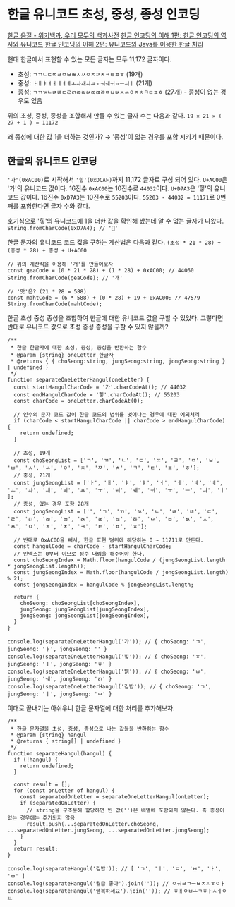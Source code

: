 # 한글 유니코드 초성, 중성, 종성 인코딩

[한글 음절 - 위키백과, 우리 모두의 백과사전](https://ko.wikipedia.org/wiki/%ED%95%9C%EA%B8%80_%EC%9D%8C%EC%A0%88)
[한글 인코딩의 이해 1편: 한글 인코딩의 역사와 유니코드](https://d2.naver.com/helloworld/19187)
[한글 인코딩의 이해 2편: 유니코드와 Java를 이용한 한글 처리](https://d2.naver.com/helloworld/76650)

현대 한글에서 표현할 수 있는 모든 글자는 모두 11,172 글자이다.

- 초성: `ㄱㄲㄴㄷㄸㄹㅁㅂㅃㅅㅆㅇㅈㅉㅊㅋㅌㅍㅎ` (19개)
- 중성: `ㅏㅐㅑㅒㅓㅔㅕㅖㅗㅘㅙㅚㅛㅜㅝㅞㅟㅠㅡㅢㅣ` (21개)
- 종성: `ㄱㄲㄳㄴㄵㄶㄷㄹㄺㄻㄼㄽㄾㄿㅀㅁㅂㅄㅅㅆㅇㅈㅊㅋㅌㅍㅎ` (27개) - 종성이 없는 경우도 있음

위의 초성, 중성, 종성을 조합해서 만들 수 있는 글자 수는 다음과 같다.
`19 × 21 × ( 27 + 1 ) = 11172`

왜 종성에 대한 값 1을 더하는 것인가? → '종성'이 없는 경우를 포함 시키기 때문이다.

## 한글의 유니코드 인코딩

`'가'(0xAC00)`로 시작해서 `'힣'(0xDCAF)`까지 11,172 글자로 구성 되어 있다.
`U+AC00`은 '가'의 유니코드 값이다. 16진수 `0xAC00`는 10진수로 `44032`이다.
`U+D7A3`은 '힣'의 유니코드 값이다. 16진수 `0xD7A3`는 10진수로 `55203`이다.
`55203 - 44032 = 11171`로 0번째를 포함한다면 글자 수와 같다.

호기심으로 '힣'의 유니코드에 1을 더한 값을 확인해 봤는데 알 수 없는 글자가 나왔다.
`String.fromCharCode(0xD7A4); // '힤'`

한글 문자의 유니코드 코드 값을 구하는 계산법은 다음과 같다.
`(초성 * 21 * 28) + (중성 * 28) + 종성 + U+AC00`

```tsx
// 위의 계산식을 이용해 '개'를 만들어보자
const geaCode = (0 * 21 * 28) + (1 * 28) + 0xAC00; // 44060
String.fromCharCode(geaCode); // '개'

// '맛'은? (21 * 28 = 588)
const mahtCode = (6 * 588) + (0 * 28) + 19 + 0xAC00; // 47579
String.fromCharCode(mahtCode);
```

한글 초성 중성 종성을 조합하여 한글에 대한 유니코드 값을 구할 수 있었다. 그렇다면 반대로 유니코드 값으로 초성 중성 종성을 구할 수 있지 않을까?

```tsx
/**
 * 한글 한글자에 대한 초성, 중성, 종성을 반환하는 함수
 * @param {string} oneLetter 한글자
 * @returns { { choSeong:string, jungSeong:string, jongSeong:string } | undefined }
 */
function separateOneLetterHangul(oneLetter) {
  const startHangulCharCode = '가'.charCodeAt(); // 44032
  const endHangulCharCode = '힣'.charCodeAt(); // 55203
  const charCode = oneLetter.charCodeAt(0);
  
  // 인수의 문자 코드 값이 한글 코드의 범위를 벗어나는 경우에 대한 예외처리
  if (charCode < startHangulCharCode || charCode > endHangulCharCode) {
    return undefined;
  }
  
  // 초성, 19개
  const choSeongList = ['ㄱ', 'ㄲ', 'ㄴ', 'ㄷ', 'ㄸ', 'ㄹ', 'ㅁ', 'ㅂ', 'ㅃ', 'ㅅ', 'ㅆ', 'ㅇ', 'ㅈ', 'ㅉ', 'ㅊ', 'ㅋ', 'ㅌ', 'ㅍ', 'ㅎ'];
  // 중성, 21개
  const jungSeongList = ['ㅏ', 'ㅐ', 'ㅑ', 'ㅒ', 'ㅓ', 'ㅔ', 'ㅕ', 'ㅖ', 'ㅗ', 'ㅘ', 'ㅙ', 'ㅚ', 'ㅛ', 'ㅜ', 'ㅝ', 'ㅞ', 'ㅟ', 'ㅠ', 'ㅡ', 'ㅢ', 'ㅣ' ];
  // 종성, 없는 경우 포함 28개
  const jongSeongList = ['', 'ㄱ', 'ㄲ', 'ㄳ', 'ㄴ', 'ㄵ', 'ㄶ', 'ㄷ', 'ㄹ', 'ㄺ', 'ㄻ', 'ㄼ', 'ㄽ', 'ㄾ', 'ㄿ', 'ㅀ', 'ㅁ', 'ㅂ', 'ㅄ', 'ㅅ', 'ㅆ', 'ㅇ', 'ㅈ', 'ㅊ', 'ㅋ', 'ㅌ', 'ㅍ', 'ㅎ']; 
  
  // 반대로 0xAC00을 빼서, 한글 표현 범위에 해당하는 0 ~ 11711로 만든다.
  const hangulCode = charCode - startHangulCharCode;
  // 인덱스는 0부터 이므로 정수 내림을 해주어야 한다.
  const choSeongIndex = Math.floor(hangulCode / (jungSeongList.length * jongSeongList.length));
  const jungSeongIndex = Math.floor(hangulCode / jongSeongList.length) % 21;
  const jongSeongIndex = hangulCode % jongSeongList.length;

  return {
    choSeong: choSeongList[choSeongIndex],
    jungSeong: jungSeongList[jungSeongIndex],
    jongSeong: jongSeongList[jongSeongIndex],
  }
}

console.log(separateOneLetterHangul('가')); // { choSeong: 'ㄱ', jungSeong: 'ㅏ', jongSeong: '' }
console.log(separateOneLetterHangul('힣')); // { choSeong: 'ㅎ', jungSeong: 'ㅣ', jongSeong: 'ㅎ' }
console.log(separateOneLetterHangul('뷁')); // { choSeong: 'ㅂ', jungSeong: 'ㅞ', jongSeong: 'ㄺ' }
console.log(separateOneLetterHangul('김밥')); // { choSeong: 'ㄱ', jungSeong: 'ㅣ', jongSeong: 'ㅁ' }
```

이대로 끝내기는 아쉬우니 한글 문자열에 대한 처리를 추가해보자.

```tsx
/**
 * 한글 문자열을 초성, 중성, 종성으로 나눈 값들을 반환하는 함수
 * @param {string} hangul
 * @returns { string[] | undefined }
 */
function separateHangul(hangul) {
  if (!hangul) {
    return undefined;
  }

  const result = [];
  for (const onLetter of hangul) {
    const separatedOnLetter = separateOneLetterHangul(onLetter);
    if (separatedOnLetter) {
      // string을 구조분해 할당하면 빈 값('')은 배열에 포함되지 않는다. 즉 종성이 없는 경우에는 추가되지 않음
      result.push(...separatedOnLetter.choSeong, ...separatedOnLetter.jungSeong, ...separatedOnLetter.jongSeong);
    }
  }
  return result;
}

console.log(separateHangul('김밥')); // [ 'ㄱ', 'ㅣ', 'ㅁ', 'ㅂ', 'ㅏ', 'ㅂ' ]
console.log(separateHangul('월급 좋아').join('')); // ㅇㅝㄹㄱㅡㅂㅈㅗㅎㅇㅏ
console.log(separateHangul('행복하세요').join('')); // ㅎㅐㅇㅂㅗㄱㅎㅏㅅㅔㅇㅛ
```

